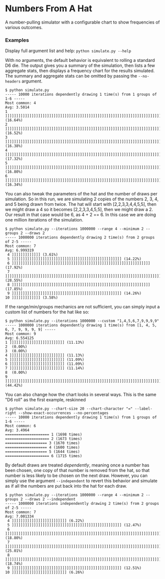 # Numbers From A Hat

A number-pulling simulator with a configurable chart to show frequencies of various outcomes.

### Examples

Display full argument list and help: `python simulate.py --help`

With no arguments, the default behavior is equivalent to rolling a standard D6 die. The output gives you a summary of the simulation, then lists a few aggregate stats, then displays a frequency chart for the results simulated. The summary and aggregate stats can be omitted by passing the `--no-headers` argument.
```
$ python simulate.py
----- 10000 iterations dependently drawing 1 time(s) from 1 groups of 1-6 -----
Most common: 4
Avg: 3.5014
1 ]]]]]]]]]]]]]]]]]]]]]]]]]]]]]]]]]]]]]]]]]]]]]]]]]]]]]]]]]]]]]]]]]]]]]]]]]]]]]]]]]]]]]]]]]]]]]]]] (16.64%)
2 ]]]]]]]]]]]]]]]]]]]]]]]]]]]]]]]]]]]]]]]]]]]]]]]]]]]]]]]]]]]]]]]]]]]]]]]]]]]]]]]]]]]]]]]]]]]]]]] (16.52%)
3 ]]]]]]]]]]]]]]]]]]]]]]]]]]]]]]]]]]]]]]]]]]]]]]]]]]]]]]]]]]]]]]]]]]]]]]]]]]]]]]]]]]]]]]]]]]]]]]] (16.38%)
4 ]]]]]]]]]]]]]]]]]]]]]]]]]]]]]]]]]]]]]]]]]]]]]]]]]]]]]]]]]]]]]]]]]]]]]]]]]]]]]]]]]]]]]]]]]]]]]]]]]]]] (17.32%)
5 ]]]]]]]]]]]]]]]]]]]]]]]]]]]]]]]]]]]]]]]]]]]]]]]]]]]]]]]]]]]]]]]]]]]]]]]]]]]]]]]]]]]]]]]]]]]]]]]]] (16.80%)
6 ]]]]]]]]]]]]]]]]]]]]]]]]]]]]]]]]]]]]]]]]]]]]]]]]]]]]]]]]]]]]]]]]]]]]]]]]]]]]]]]]]]]]]]]]]]]]]] (16.34%)
```

You can also tweak the parameters of the hat and the number of draws per simulation. So in this run, we are simulating 2 copies of the numbers 2, 3, 4, and 5 being drawn from twice. The hat will start with [2,2,3,3,4,4,5,5], then we might draw a 4 so it becomes [2,2,3,3,4,5,5], then we might draw a 2. Our result in that case would be 6, as 4 + 2 == 6. In this case we are doing one million iterations of the simulation.
```
$ python simulate.py --iterations 1000000 --range 4 --minimum 2 --groups 2 --draws 2
----- 1000000 iterations dependently drawing 2 time(s) from 2 groups of 2-5 -----
Most common: 7
Avg: 6.999319
 4 ]]]]]]]]]]]]] (3.61%)
 5 ]]]]]]]]]]]]]]]]]]]]]]]]]]]]]]]]]]]]]]]]]]]]]]]]]] (14.22%)
 6 ]]]]]]]]]]]]]]]]]]]]]]]]]]]]]]]]]]]]]]]]]]]]]]]]]]]]]]]]]]]]]]] (17.92%)
 7 ]]]]]]]]]]]]]]]]]]]]]]]]]]]]]]]]]]]]]]]]]]]]]]]]]]]]]]]]]]]]]]]]]]]]]]]]]]]]]]]]]]]]]]]]]]]]]]]]]]]] (28.55%)
 8 ]]]]]]]]]]]]]]]]]]]]]]]]]]]]]]]]]]]]]]]]]]]]]]]]]]]]]]]]]]]]]]] (17.85%)
 9 ]]]]]]]]]]]]]]]]]]]]]]]]]]]]]]]]]]]]]]]]]]]]]]]]]] (14.26%)
10 ]]]]]]]]]]]]] (3.58%)
```

If the range/min/groups mechanics are not sufficient, you can simply input a custom list of numbers for the hat like so:
```
$ python simulate.py --iterations 1000000 --custom "1,4,5,6,7,9,9,9,9"
----- 1000000 iterations dependently drawing 1 time(s) from [1, 4, 5, 6, 7, 9, 9, 9, 9] -----
Most common: 9
Avg: 6.554125
1 ]]]]]]]]]]]]]]]]]]]]]]]]] (11.13%)
2  (0.00%)
3  (0.00%)
4 ]]]]]]]]]]]]]]]]]]]]]]]]] (11.13%)
5 ]]]]]]]]]]]]]]]]]]]]]]]]] (11.09%)
6 ]]]]]]]]]]]]]]]]]]]]]]]]] (11.09%)
7 ]]]]]]]]]]]]]]]]]]]]]]]]] (11.14%)
8  (0.00%)
9 ]]]]]]]]]]]]]]]]]]]]]]]]]]]]]]]]]]]]]]]]]]]]]]]]]]]]]]]]]]]]]]]]]]]]]]]]]]]]]]]]]]]]]]]]]]]]]]]]]]]] (44.42%)
```

You can also change how the chart looks in several ways. This is the same "D6 roll" as the first example, reskinned
```
$ python simulate.py --chart-size 20 --chart-character "=" --label-right --show-exact-occurrences --no-percentages
----- 10000 iterations dependently drawing 1 time(s) from 1 groups of 1-6 -----
Most common: 6
Avg: 3.4964
==================== 1 (1698 times)
==================== 2 (1673 times)
=================== 3 (1670 times)
=================== 4 (1600 times)
=================== 5 (1644 times)
==================== 6 (1715 times)
```

By default draws are treated *dependently*, meaning once a number has been chosen, one copy of that number is removed from the hat, so that number is less likely to be chosen on the next draw. However, you can simply use the argument `--independent` to revert this behavior and simulate as if all the numbers are put back into the hat for each draw.
```
$ python simulate.py --iterations 1000000 --range 4 --minimum 2 --groups 2 --draws 2 --independent
----- 1000000 iterations independently drawing 2 time(s) from 2 groups of 2-5 -----
Most common: 7
Avg: 7.001334
 4 ]]]]]]]]]]]]]]]]]]]]]]]]] (6.22%)
 5 ]]]]]]]]]]]]]]]]]]]]]]]]]]]]]]]]]]]]]]]]]]]]]]]]]] (12.47%)
 6 ]]]]]]]]]]]]]]]]]]]]]]]]]]]]]]]]]]]]]]]]]]]]]]]]]]]]]]]]]]]]]]]]]]]]]]]]]]] (18.80%)
 7 ]]]]]]]]]]]]]]]]]]]]]]]]]]]]]]]]]]]]]]]]]]]]]]]]]]]]]]]]]]]]]]]]]]]]]]]]]]]]]]]]]]]]]]]]]]]]]]]]]]]] (25.01%)
 8 ]]]]]]]]]]]]]]]]]]]]]]]]]]]]]]]]]]]]]]]]]]]]]]]]]]]]]]]]]]]]]]]]]]]]]]]]]]] (18.74%)
 9 ]]]]]]]]]]]]]]]]]]]]]]]]]]]]]]]]]]]]]]]]]]]]]]]]]] (12.51%)
10 ]]]]]]]]]]]]]]]]]]]]]]]]] (6.26%)
```